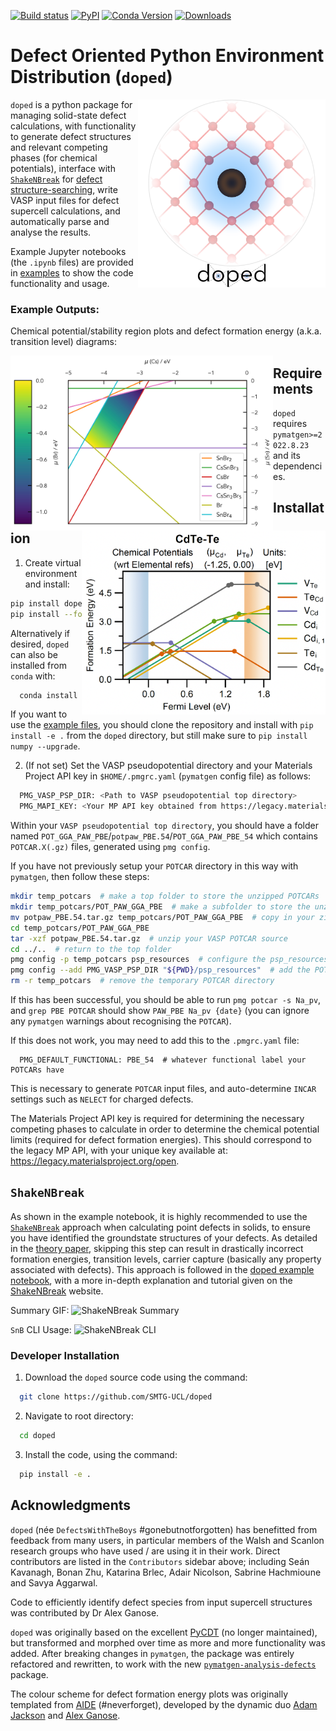 [![Build status](https://github.com/SMTG-UCL/doped/actions/workflows/build_and_test.yml/badge.svg)](https://github.com/SMTG-UCL/doped/actions)
[![PyPI](https://img.shields.io/pypi/v/doped)](https://pypi.org/project/doped)
[![Conda Version](https://img.shields.io/conda/vn/conda-forge/doped.svg)](https://anaconda.org/conda-forge/doped)
[![Downloads](https://img.shields.io/pypi/dm/doped)](https://pypi.org/project/doped)

# **D**efect **O**riented **P**ython **E**nvironment **D**istribution (`doped`)
<img align="right" width="300" src="docs/doped_v2_logo.png">`doped` is a python package for
managing solid-state defect calculations, with functionality to
generate defect structures and relevant competing phases (for chemical potentials), interface with
[`ShakeNBreak`](https://shakenbreak.readthedocs.io) for
[defect structure-searching](https://www.nature.com/articles/s41524-023-00973-1), write VASP input files for defect
supercell calculations, and automatically parse and analyse the results.

Example Jupyter notebooks (the `.ipynb` files) are provided in [examples](examples) to show the code functionality and
usage.

### Example Outputs:
Chemical potential/stability region plots and defect formation energy (a.k.a. transition level) diagrams:

<img align="left" src="docs/doped_chempot_plotting.png" width="420"> <img src="docs/doped_TLD_plot.png" width="390" align="right">

## Requirements
`doped` requires `pymatgen>=2022.8.23` and its dependencies.

## Installation
1. Create virtual environment and install:
```bash
pip install doped  # install doped and dependencies, can also
pip install --force --no-cache-dir numpy==1.23 # install numpy after doped to avoid binary incompatibility
```

Alternatively if desired, `doped` can also be installed from `conda` with:

```bash
  conda install -c conda-forge doped
```

If you want to use the [example files](examples),
you should clone the repository and install with `pip install -e .` from the `doped` directory, but still make sure to `pip install numpy --upgrade`.

2. (If not set) Set the VASP pseudopotential directory and your Materials Project API key in `$HOME/.pmgrc.yaml`
(`pymatgen` config file) as follows:
```bash
  PMG_VASP_PSP_DIR: <Path to VASP pseudopotential top directory>
  PMG_MAPI_KEY: <Your MP API key obtained from https://legacy.materialsproject.org/open>
```
Within your `VASP pseudopotential top directory`, you should have a folder named
`POT_GGA_PAW_PBE`/`potpaw_PBE.54`/`POT_GGA_PAW_PBE_54` which contains `POTCAR.X(.gz)` files, generated using `pmg config`.

If you have not previously setup your `POTCAR` directory in this way with `pymatgen`, then follow these steps:
```bash
mkdir temp_potcars  # make a top folder to store the unzipped POTCARs
mkdir temp_potcars/POT_PAW_GGA_PBE  # make a subfolder to store the unzipped POTCARs
mv potpaw_PBE.54.tar.gz temp_potcars/POT_PAW_GGA_PBE  # copy in your zipped VASP POTCAR source
cd temp_potcars/POT_PAW_GGA_PBE
tar -xzf potpaw_PBE.54.tar.gz  # unzip your VASP POTCAR source
cd ../..  # return to the top folder
pmg config -p temp_potcars psp_resources  # configure the psp_resources pymatgen POTCAR directory
pmg config --add PMG_VASP_PSP_DIR "${PWD}/psp_resources"  # add the POTCAR directory to pymatgen's config file (`$HOME/.pmgrc.yaml`)
rm -r temp_potcars  # remove the temporary POTCAR directory
```
If this has been successful, you should be able to run `pmg potcar -s Na_pv`, and `grep PBE POTCAR` should show
`PAW_PBE Na_pv {date}` (you can ignore any `pymatgen` warnings about recognising the `POTCAR`).

If this does not work, you may need to add this to the `.pmgrc.yaml` file:
```
  PMG_DEFAULT_FUNCTIONAL: PBE_54  # whatever functional label your POTCARs have
```

This is necessary to generate `POTCAR` input files, and auto-determine `INCAR` settings such as `NELECT` for charged
defects.

The Materials Project API key is required for determining the necessary competing phases to calculate in order to
determine the chemical potential limits (required for defect formation energies). This should correspond to the legacy
MP API, with your unique key available at: https://legacy.materialsproject.org/open.


## `ShakeNBreak`
As shown in the example notebook, it is highly recommended to use the [`ShakeNBreak`](https://shakenbreak.readthedocs.io/en/latest/) approach when calculating point defects in solids, to ensure you have identified the groundstate structures of your defects. As detailed in the [theory paper](https://arxiv.org/abs/2207.09862), skipping this step can result in drastically incorrect formation energies, transition levels, carrier capture (basically any property associated with defects). This approach is followed in the [doped example notebook](https://github.com/SMTG-UCL/doped/blob/master/dope_Example_Notebook.ipynb), with a more in-depth explanation and tutorial given on the [ShakeNBreak](https://shakenbreak.readthedocs.io/en/latest/) website.

Summary GIF:
![ShakeNBreak Summary](docs/SnB_Supercell_Schematic_PES_2sec_Compressed.gif)

`SnB` CLI Usage:
![ShakeNBreak CLI](docs/SnB_CLI.gif)


### Developer Installation

1. Download the `doped` source code using the command:
```bash
  git clone https://github.com/SMTG-UCL/doped
```
2. Navigate to root directory:
```bash
  cd doped
```
3. Install the code, using the command:
```bash
  pip install -e .
```

## Acknowledgments
`doped` (née `DefectsWithTheBoys` #gonebutnotforgotten) has benefitted from feedback from many users, in particular
members of the Walsh and Scanlon research groups who have used / are using it in their work. Direct contributors are
listed in the `Contributors` sidebar above; including Seán Kavanagh, Bonan Zhu, Katarina Brlec, Adair Nicolson,
Sabrine Hachmioune and Savya Aggarwal.

Code to efficiently identify defect species from input supercell structures was contributed by Dr Alex Ganose.

`doped` was originally based on the excellent
[PyCDT](https://www.sciencedirect.com/science/article/pii/S0010465518300079) (no longer maintained), but transformed
and morphed over time as more and more functionality was added. After breaking changes in `pymatgen`, the package was
entirely refactored and rewritten, to work with the new
[`pymatgen-analysis-defects`](https://github.com/materialsproject/pymatgen-analysis-defects) package.

The colour scheme for defect formation energy plots was originally templated from
[AIDE](https://github.com/SMTG-UCL/aide) (#neverforget), developed by the dynamic duo
[Adam Jackson](https://github.com/ajjackson) and [Alex Ganose](https://github.com/utf).
